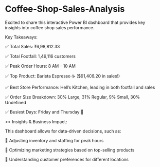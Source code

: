 # Coffee-Shop-Sales-Analysis

Excited to share this interactive Power BI dashboard that provides key insights into coffee shop sales performance.

Key Takeaways:

✅ Total Sales: ₹6,98,812.33

✅ Total Footfall: 1,49,116 customers

✅ Peak Order Hours: 8 AM - 10 AM

✅ Top Product: Barista Espresso ☕ ($91,406.20 in sales!)

✅ Best Store Performance: Hell’s Kitchen, leading in both footfall and sales 

✅ Order Size Breakdown: 30% Large, 31% Regular, 9% Small, 30% Undefined

✅ Busiest Days: Friday and Thursday 📅

<> Insights & Business Impact:

This dashboard allows for data-driven decisions, such as:

🔹 Adjusting inventory and staffing for peak hours

🔹 Optimizing marketing strategies based on top-selling products

🔹 Understanding customer preferences for different locations

